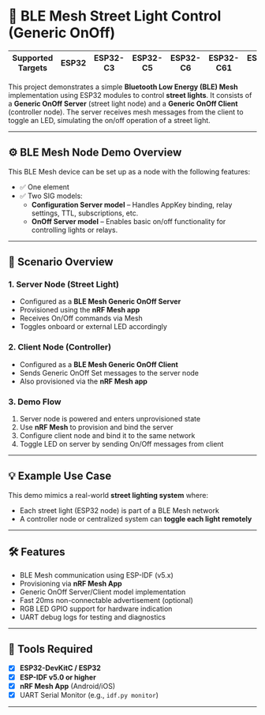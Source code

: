 # 🚦 BLE Mesh Street Light Control (Generic OnOff)

| Supported Targets | ESP32 | ESP32-C3 | ESP32-C5 | ESP32-C6 | ESP32-C61 | ESP32-H2 | ESP32-S3 |
|-------------------|-------|----------|----------|----------|-----------|----------|----------|

This project demonstrates a simple **Bluetooth Low Energy (BLE) Mesh** implementation using ESP32 modules to control **street lights**. It consists of a **Generic OnOff Server** (street light node) and a **Generic OnOff Client** (controller node). The server receives mesh messages from the client to toggle an LED, simulating the on/off operation of a street light.

---

## ⚙️ BLE Mesh Node Demo Overview

This BLE Mesh device can be set up as a node with the following features:

- ✅ One element
- ✅ Two SIG models:
  - **Configuration Server model** – Handles AppKey binding, relay settings, TTL, subscriptions, etc.
  - **OnOff Server model** – Enables basic on/off functionality for controlling lights or relays.

---

## 🔧 Scenario Overview

### 1. **Server Node (Street Light)**
- Configured as a **BLE Mesh Generic OnOff Server**
- Provisioned using the **nRF Mesh app**
- Receives On/Off commands via Mesh
- Toggles onboard or external LED accordingly

### 2. **Client Node (Controller)**
- Configured as a **BLE Mesh Generic OnOff Client**
- Sends Generic OnOff Set messages to the server node
- Also provisioned via the **nRF Mesh app**

### 3. **Demo Flow**
1. Server node is powered and enters unprovisioned state
2. Use **nRF Mesh** to provision and bind the server
3. Configure client node and bind it to the same network
4. Toggle LED on server by sending On/Off messages from client

---

## 💡 Example Use Case

This demo mimics a real-world **street lighting system** where:
- Each street light (ESP32 node) is part of a BLE Mesh network
- A controller node or centralized system can **toggle each light remotely**

---

## 🛠️ Features

- BLE Mesh communication using ESP-IDF (v5.x)
- Provisioning via **nRF Mesh App**
- Generic OnOff Server/Client model implementation
- Fast 20ms non-connectable advertisement (optional)
- RGB LED GPIO support for hardware indication
- UART debug logs for testing and diagnostics

---

## 📲 Tools Required

- [x] **ESP32-DevKitC / ESP32**
- [x] **ESP-IDF v5.0 or higher**
- [x] **nRF Mesh App** (Android/iOS)
- [x] UART Serial Monitor (e.g., `idf.py monitor`)

---

